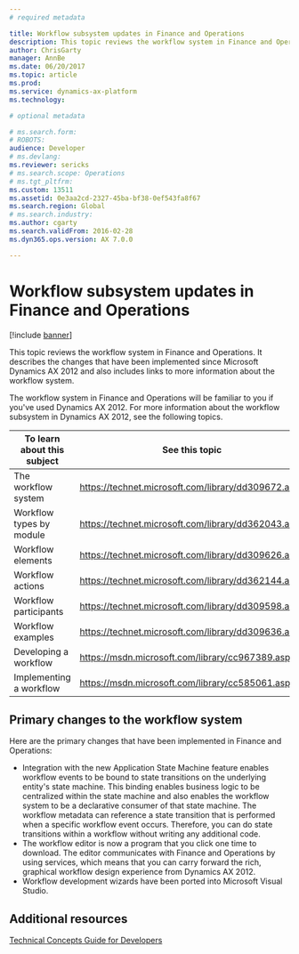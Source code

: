 ```yaml
---
# required metadata

title: Workflow subsystem updates in Finance and Operations
description: This topic reviews the workflow system in Finance and Operations.
author: ChrisGarty
manager: AnnBe
ms.date: 06/20/2017
ms.topic: article
ms.prod: 
ms.service: dynamics-ax-platform
ms.technology: 

# optional metadata

# ms.search.form: 
# ROBOTS: 
audience: Developer
# ms.devlang: 
ms.reviewer: sericks
# ms.search.scope: Operations
# ms.tgt_pltfrm: 
ms.custom: 13511
ms.assetid: 0e3aa2cd-2327-45ba-bf38-0ef543fa8f67
ms.search.region: Global
# ms.search.industry: 
ms.author: cgarty
ms.search.validFrom: 2016-02-28
ms.dyn365.ops.version: AX 7.0.0

---
```


# Workflow subsystem updates in Finance and Operations

[!include [banner](../includes/banner.md)]

This topic reviews the workflow system in Finance and Operations. It describes the changes that have been implemented since Microsoft Dynamics AX 2012 and also includes links to more information about the workflow system. 

The workflow system in Finance and Operations will be familiar to you if you've used Dynamics AX 2012. For more information about the workflow subsystem in Dynamics AX 2012, see the following topics.

| To learn about this subject | See this topic                                             |
|-----------------------------|------------------------------------------------------------|
| The workflow system         | <https://technet.microsoft.com/library/dd309672.aspx> |
| Workflow types by module    | <https://technet.microsoft.com/library/dd362043.aspx> |
| Workflow elements           | <https://technet.microsoft.com/library/dd309626.aspx> |
| Workflow actions            | <https://technet.microsoft.com/library/dd362144.aspx> |
| Workflow participants       | <https://technet.microsoft.com/library/dd309598.aspx> |
| Workflow examples           | <https://technet.microsoft.com/library/dd309636.aspx> |
| Developing a workflow       | <https://msdn.microsoft.com/library/cc967389.aspx>    |
| Implementing a workflow     | <https://msdn.microsoft.com/library/cc585061.aspx>    |

## Primary changes to the workflow system
Here are the primary changes that have been implemented in Finance and Operations:

-   Integration with the new Application State Machine feature enables workflow events to be bound to state transitions on the underlying entity's state machine. This binding enables business logic to be centralized within the state machine and also enables the workflow system to be a declarative consumer of that state machine. The workflow metadata can reference a state transition that is performed when a specific workflow event occurs. Therefore, you can do state transitions within a workflow without writing any additional code.
-   The workflow editor is now a program that you click one time to download. The editor communicates with Finance and Operations by using services, which means that you can carry forward the rich, graphical workflow design experience from Dynamics AX 2012.
-   Workflow development wizards have been ported into Microsoft Visual Studio.


Additional resources
--------

[Technical Concepts Guide for Developers](../dev-tools/developer-home-page.md)



